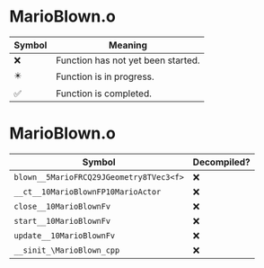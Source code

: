 # MarioBlown.o
| Symbol | Meaning 
| ------------- | ------------- 
| :x: | Function has not yet been started. 
| :eight_pointed_black_star: | Function is in progress. 
| :white_check_mark: | Function is completed. 


# MarioBlown.o
| Symbol | Decompiled? |
| ------------- | ------------- |
| `blown__5MarioFRCQ29JGeometry8TVec3<f>` | :x: |
| `__ct__10MarioBlownFP10MarioActor` | :x: |
| `close__10MarioBlownFv` | :x: |
| `start__10MarioBlownFv` | :x: |
| `update__10MarioBlownFv` | :x: |
| `__sinit_\MarioBlown_cpp` | :x: |
